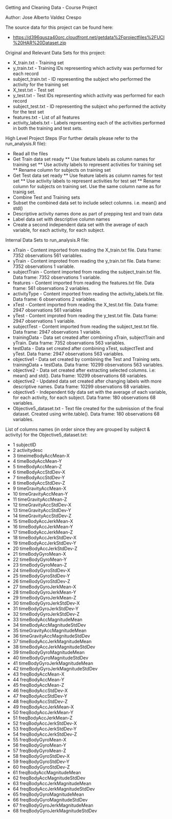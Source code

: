 Getting and Cleaning Data - Course Project

Author: Jose Alberto Valdez Crespo

The source data for this project can be found here: 

* https://d396qusza40orc.cloudfront.net/getdata%2Fprojectfiles%2FUCI%20HAR%20Dataset.zip

Original and Relevant Data Sets for this project:
* X_train.txt - Training set
* y_train.txt - Training IDs representing which activity was performed for each record
* subject_train.txt - ID representing the subject who performed the activity for the training set
* X_test.txt - Test set
* y_test.txt - Test IDs representing which activity was performed for each record
* subject_test.txt - ID representing the subject who performed the activity for the test set
* features.txt - List of all features
* activity_labels.txt - Labels representing each of the activities performed in both the training and test sets.

High Level Project Steps (For further details please refer to the run_analysis.R file):
* Read all the files
* Get Train data set ready
  ** Use feature labels as column names for training set
  ** Use activity labels to represent activities for training set
  ** Rename column for subjects on training set
* Get Test data set ready
  ** Use feature labels as column names for test set
  ** Use activity labels to represent activities for test set
  ** Rename column for subjects on training set. Use the same column name as for trainig set.
* Combine Test and Training sets
* Subset the combined data set to include select columns. i.e. mean() and std()
* Descriptive activity names done as part of prepping test and train data
* Label data set with descriptive column names
* Create a second independent data set with the average of each variable, for each activity, for each subject.

Internal Data Sets to run_analysis.R file:
* xTrain - Content imported from reading the X_train.txt file. Data frame: 7352 observations 561 variables.
* yTrain - Content improted from reading the y_train.txt file. Data frame: 7352 observations 1 variable.
* subjectTrain - Content imported from reading the subject_train.txt file. Data frame: 7352 observations 1 variable.
* features - Content imported from reading the features.txt file. Data frame: 561 observations 2 variables.
* activityType - Content imported from reading the activity_labels.txt file. Data frame: 6 observations 2 variables.
* xTest - Content imported from reading the X_test.txt file. Data frame: 2947 observations 561 variables
* yTest - Content improted from reading the y_test.txt file. Data frame: 2947 observations 1 variable.
* subjectTest - Content imported from reading the subject_test.txt file. Data frame: 2947 observations 1 variable. 
* trainingData - Data set created after combining xTrain, subjectTrain and yTrain. Data frame: 7352 observations 563 variables.
* testData - Data set created after combining xTest, subjectTest and yTest. Data frame: 2947 observations 563 variables.
* objective1 - Data set created by combining the Test and Training sets. trainingData + testData. Data frame: 10299 observations 563 variables.
* objective2 - Data set created after extracting selected columns. i.e: mean() and std(). Data frame: 10299 observations 68 variables.
* objective2 - Updated data set created after changing labels with more descriptive names. Data frame: 10299 observations 68 variables.
* objective5 - Independent tidy data set with the average of each variable, for each activity, for each subject. Data frame: 180 observations 68 variables.
* Objective5_dataset.txt - Text file created for the submission of the final dataset. Created using write.table(). Data frame: 180 observations 68 variables.

List of columns names (in order since they are grouped by subject & activity) for the Objective5_dataset.txt:
* 1 subjectID
* 2	activitydesc
* 3	timeimeBodyAccMean-X
* 4	timeBodyAccMean-Y
* 5	timeBodyAccMean-Z
* 6	timeBodyAccStdDev-X
* 7	timeBodyAccStdDev-Y
* 8	timeBodyAccStdDev-Z
* 9	timeGravityAccMean-X
* 10	timeGravityAccMean-Y
* 11	timeGravityAccMean-Z
* 12	timeGravityAccStdDev-X
* 13	timeGravityAccStdDev-Y
* 14	timeGravityAccStdDev-Z
* 15	timeBodyAccJerkMean-X
* 16	timeBodyAccJerkMean-Y
* 17	timeBodyAccJerkMean-Z
* 18	timeBodyAccJerkStdDev-X
* 19	timeBodyAccJerkStdDev-Y
* 20	timeBodyAccJerkStdDev-Z
* 21	timeBodyGyroMean-X
* 22	timeBodyGyroMean-Y
* 23	timeBodyGyroMean-Z
* 24	timeBodyGyroStdDev-X
* 25	timeBodyGyroStdDev-Y
* 26	timeBodyGyroStdDev-Z
* 27	timeBodyGyroJerkMean-X
* 28	timeBodyGyroJerkMean-Y
* 29	timeBodyGyroJerkMean-Z
* 30	timeBodyGyroJerkStdDev-X
* 31	timeBodyGyroJerkStdDev-Y
* 32	timeBodyGyroJerkStdDev-Z
* 33	timeBodyAccMagnitudeMean
* 34	timeBodyAccMagnitudeStdDev
* 35	timeGravityAccMagnitudeMean
* 36	timeGravityAccMagnitudeStdDev
* 37	timeBodyAccJerkMagnitudeMean
* 38	timeBodyAccJerkMagnitudeStdDev
* 39	timeBodyGyroMagnitudeMean
* 40	timeBodyGyroMagnitudeStdDev
* 41	timeBodyGyroJerkMagnitudeMean
* 42	timeBodyGyroJerkMagnitudeStdDev
* 43	freqBodyAccMean-X
* 44	freqBodyAccMean-Y
* 45	freqBodyAccMean-Z
* 46	freqBodyAccStdDev-X
* 47	freqBodyAccStdDev-Y
* 48	freqBodyAccStdDev-Z
* 49	freqBodyAccJerkMean-X
* 50	freqBodyAccJerkMean-Y
* 51	freqBodyAccJerkMean-Z
* 52	freqBodyAccJerkStdDev-X
* 53	freqBodyAccJerkStdDev-Y
* 54	freqBodyAccJerkStdDev-Z
* 55	freqBodyGyroMean-X
* 56	freqBodyGyroMean-Y
* 57	freqBodyGyroMean-Z
* 58	freqBodyGyroStdDev-X
* 59	freqBodyGyroStdDev-Y
* 60	freqBodyGyroStdDev-Z
* 61	freqBodyAccMagnitudeMean
* 62	freqBodyAccMagnitudeStdDev
* 63	freqBodyAccJerkMagnitudeMean
* 64	freqBodyAccJerkMagnitudeStdDev
* 65	freqBodyGyroMagnitudeMean
* 66	freqBodyGyroMagnitudeStdDev
* 67	freqBodyGyroJerkMagnitudeMean
* 68	freqBodyGyroJerkMagnitudeStdDev
